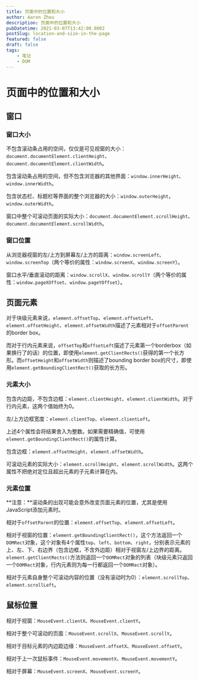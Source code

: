 ```yaml
---
title: 页面中的位置和大小
author: Aaron Zhou
description: 页面中的位置和大小
pubDatetime: 2021-03-07T13:42:00.000Z
postSlug: location-and-size-in-the-page
featured: false
draft: false
tags:
    - 笔记
    - DOM
---
```

# 页面中的位置和大小

## 窗口

### 窗口大小

不包含滚动条占用的空间，仅仅是可见视窗的大小：`document.documentElement.clientHeight`、`document.documentElement.clientWidth`。

包含滚动条占用的空间，但不包含浏览器的其他界面：`window.innerHeight`、`window.innerWidth`。

包含状态栏、标题栏等界面的整个浏览器的大小：`window.outerHeight`，`window.outerWidth`。

窗口中整个可滚动页面的实际大小：`document.documentElement.scrollHeight`、`document.documentElement.scrollWidth`。

### 窗口位置

从浏览器视窗的左/上方到屏幕左/上方的距离：`window.screenLeft`、`window.screenTop`（两个等价的属性：`window.screenX`、`window.screenY`）。

窗口水平/垂直滚动的距离：`window.scrollX`、`window.scrollY`（两个等价的属性：`window.pageXOffset`、`window.pageYOffset`）。

## 页面元素

对于块级元素来说，`element.offsetTop`、`element.offsetLeft`、`element.offsetHeight`、`element.offsetWidth`描述了元素相对于`offsetParent`的border box。

而对于行内元素来说，`offsetTop`和`offsetLeft`描述了元素第一个borderbox（如果换行了的话）的位置，即使用`element.getClientRects()`获得的第一个长方形。而`offsetHeight`和`offsetWidth`则描述了bounding border box的尺寸，即使用`element.getBoundingClientRect()`获取的长方形。

### 元素大小

包含内边距，不包含边框：`element.clientHeight`、`element.clientWidth`。对于行内元素，这两个值始终为0。

左/上方边框宽度：`element.clientTop`、`element.clientLeft`。

上述4个属性会将结果舍入为整数。如果需要精确值，可使用`element.getBoundingClientRect()`的属性计算。

包含边框：`element.offsetHeight`、`element.offsetWidth`。

可滚动元素的实际大小：`element.scrollHeight`、`element.scrollWidth`。这两个属性不把绝对定位且超出元素的子元素计算在内。

### 元素位置

**注意：**滚动条的出现可能会意外改变页面元素的位置，尤其是使用JavaScript添加元素时。

相对于`offsetParent`的位置：`element.offsetTop`、`element.offsetLeft`。

相对于视窗的位置：`element.getBoundingClientRect()`，这个方法返回一个`DOMRect`对象，这个对象有4个属性`top`、`left`、`bottom`、`right`，分别表示元素的上、左、下、右边界（包含边框，不含外边距）相对于视窗左/上边界的距离。`element.getClientRects()`方法则返回一个`DOMRect`对象的列表（块级元素只返回一个`DOMRect`对象，行内元素则为每一行都返回一个`DOMRect`对象）。

相对于元素自身整个可滚动内容的位置（没有滚动时为0）：`element.scrollTop`、`element.scrollLeft`。

## 鼠标位置

相对于视窗：`MouseEvent.clientX`、`MouseEvent.clientY`。

相对于整个可滚动的页面：`MouseEvent.scrollX`、`MouseEvent.scrollY`。

相对于目标元素的内边距边缘：`MouseEvent.offsetX`、`MouseEvent.offsetY`。

相对于上一次鼠标事件：`MouseEvent.movementX`、`MouseEvent.movementY`。

相对于屏幕：`MouseEvent.screenX`、`MouseEvent.screenY`。
